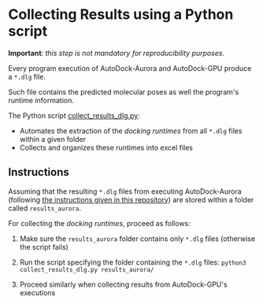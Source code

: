 # Collecting Results using a Python script

**Important**: _this step is not mandatory for reproducibility purposes._

Every program execution of AutoDock-Aurora and AutoDock-GPU produce a `*.dlg` file.

Such file contains the predicted molecular poses as well the program's runtime information.

The Python script [collect_results_dlg.py](./collect_results_dlg.py):
* Automates the extraction of the _docking runtimes_ from all `*.dlg` files within a given folder
* Collects and organizes these runtimes into excel files

## Instructions

Assuming that the resulting `*.dlg` files from executing AutoDock-Aurora (following [the instructions given in this repository](./USAGE_AURORA.md))
are stored within a folder called `results_aurora`.

For collecting the _docking runtimes_, proceed as follows:

1. Make sure the `results_aurora` folder contains only `*.dlg` files (otherwise the script fails)

2. Run the script specifying the folder containing the `*.dlg` files: `python3 collect_results_dlg.py results_aurora/`

3. Proceed similarly when collecting results from AutoDock-GPU's executions
